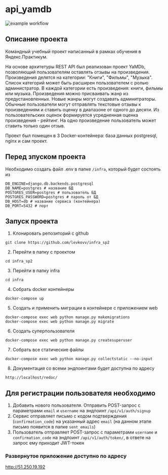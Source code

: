 # api_yamdb

![example workflow](https://github.com/levkovv/yamdb_final/actions/workflows/yamdb_workflow.yml/badge.svg)

## Описание проекта
Командный учебный проект написанный в рамках обучения в Яндекс.Практикум.

На основе архитетуры REST API был реализован проект YaMDb, позволяющий пользователям оставлять отзывы на произведения. Произведения делятся на категории: "Книги", "Фильмы", "Музыка". Список категорий может быть расширен пользователем с ролью администратор. В каждой категории есть произведения: книги, фильмы или музыка. Произведения можно присваивать жанр из предустановленных. Новые жанры могут создавать админитраторы. Обычные пользователи могут отправлять текстовые отзывы к произведениям и ставить оценку в диапазоне от одного до десяти. Из пользовательских оценок формируется усредненная оценка произведения - рейтинг. На одно произведение пользователь может ставить только один отзыв.

Проект был помещен в 3 Docker-контейнера: база данных postgresql, nginx и сам проект.

## Перед зпуском проекта
Необходимо создать файл .env в папке ```/infra```, который будет состоять из
```
DB_ENGINE=django.db.backends.postgresql
DB_NAME=postgres # название БД
POSTGRES_USER=postgres # пользователь БД
POSTGRES_PASSWORD=postgres # пароль от БД
DB_HOST=db # название сервиса (контейнера)
DB_PORT=5432 # порт
```

## Запуск проекта
1. Клонировать репозиторий с github
```
git clone https://github.com/levkovv/infra_sp2
```
2. Перейти в папку с проектом
```
cd infra_sp2
```
3. Перейти в папку infra
```
cd infra
```
4. Собрать docker контейнеры
```
docker-compose up
```
5. Создать и применить миграции в контейнере с приложением web
```
docker-compose exec web python manage.py makemigrations
docker-compose exec web python manage.py migrate
```
6. Создать суперпользователя
```
docker-compose exec web python manage.py createsuperuser
```
7. Собрать все статические файлы
```
docker-compose exec web python manage.py collectstatic --no-input
```
8. Документация со всеми эндпоинтами будет доступна по адресу
```
http://localhost/redoc/
```

## Для регистрации пользователя необходимо
1. Добавить нового пользователя. Отправить POST-запрос с параметрами ```email``` и ```username``` на эндпоинт ```/api/v1/auth/signup```
2. Сервис отправляет письмо с кодом подтверждения (```confirmation_code```) на указанный адрес ```email``` (на данном этапе письмо появится в папке ```sent_emails```)
3. Пользователь отправляет POST-запрос с параметрами ```username``` и ```confirmation_code``` на эндпоинт ```/api/v1/auth/token/```, в ответе на запрос ему приходит JWT-токен

### Развернутое приложение доступно по адресу
http://51.250.19.192

